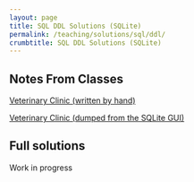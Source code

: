```yaml
---
layout: page
title: SQL DDL Solutions (SQLite)
permalink: /teaching/solutions/sql/ddl/
crumbtitle: SQL DDL Solutions (SQLite)
---
```


## Notes From Classes

[Veterinary Clinic (written by hand)](veterinary_clinic.sql)

[Veterinary Clinic (dumped from the SQLite GUI)](veterinary_clinic_gui.sql)

## Full solutions

Work in progress
